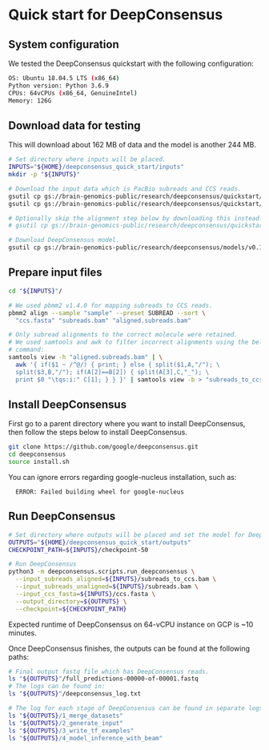 # Quick start for DeepConsensus

## System configuration

We tested the DeepConsensus quickstart with the following configuration:

```bash
OS: Ubuntu 18.04.5 LTS (x86_64)
Python version: Python 3.6.9
CPUs: 64vCPUs (x86_64, GenuineIntel)
Memory: 126G
```

## Download data for testing

This will download about 162 MB of data and the model is another 244 MB.

```bash
# Set directory where inputs will be placed.
INPUTS="${HOME}/deepconsensus_quick_start/inputs"
mkdir -p "${INPUTS}"

# Download the input data which is PacBio subreads and CCS reads.
gsutil cp gs://brain-genomics-public/research/deepconsensus/quickstart/v0.1/subreads.bam "${INPUTS}"/
gsutil cp gs://brain-genomics-public/research/deepconsensus/quickstart/v0.1/ccs.fasta "${INPUTS}"/

# Optionally skip the alignment step below by downloading this instead:
# gsutil cp gs://brain-genomics-public/research/deepconsensus/quickstart/v0.1/subreads_to_ccs.bam "${INPUTS}"/

# Download DeepConsensus model.
gsutil cp gs://brain-genomics-public/research/deepconsensus/models/v0.1/checkpoint-50* "${INPUTS}"/
```

## Prepare input files

```bash
cd "${INPUTS}"/

# We used pbmm2 v1.4.0 for mapping subreads to CCS reads.
pbmm2 align --sample "sample" --preset SUBREAD --sort \
  "ccs.fasta" "subreads.bam" "aligned.subreads.bam"

# Only subread alignments to the correct molecule were retained.
# We used samtools and awk to filter incorrect alignments using the below
# command:
samtools view -h "aligned.subreads.bam" | \
  awk '{ if($1 ~ /^@/) { print; } else { split($1,A,"/"); \
  split($3,B,"/"); if(A[2]==B[2]) { split(A[3],C,"_"); \
  print $0 "\tqs:i:" C[1]; } } }' | samtools view -b > "subreads_to_ccs.bam"
```

## Install DeepConsensus

First go to a parent directory where you want to install DeepConsensus, then
follow the steps below to install DeepConsensus.

```bash
git clone https://github.com/google/deepconsensus.git
cd deepconsensus
source install.sh
```

You can ignore errors regarding google-nucleus installation, such as:

```
  ERROR: Failed building wheel for google-nucleus
```

## Run DeepConsensus

```bash
# Set directory where outputs will be placed and set the model for DeepConsensus
OUTPUTS="${HOME}/deepconsensus_quick_start/outputs"
CHECKPOINT_PATH=${INPUTS}/checkpoint-50

# Run DeepConsensus
python3 -m deepconsensus.scripts.run_deepconsensus \
  --input_subreads_aligned=${INPUTS}/subreads_to_ccs.bam \
  --input_subreads_unaligned=${INPUTS}/subreads.bam \
  --input_ccs_fasta=${INPUTS}/ccs.fasta \
  --output_directory=${OUTPUTS} \
  --checkpoint=${CHECKPOINT_PATH}
```

Expected runtime of DeepConsensus on 64-vCPU instance on GCP is ~10 minutes.

Once DeepConsensus finishes, the outputs can be found at the following paths:

```bash
# Final output fastq file which has DeepConsensus reads.
ls "${OUTPUTS}"/full_predictions-00000-of-00001.fastq
# The logs can be found in:
ls "${OUTPUTS}"/deepconsensus_log.txt

# The log for each stage of DeepConsensus can be found in separate logs:
ls "${OUTPUTS}/1_merge_datasets"
ls "${OUTPUTS}/2_generate_input"
ls "${OUTPUTS}/3_write_tf_examples"
ls "${OUTPUTS}/4_model_inference_with_beam"
```
